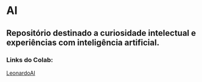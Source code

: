 # AI
## Repositório destinado a curiosidade intelectual e experiências com inteligência artificial. 
### Links do Colab: 
<a href="https://colab.research.google.com/drive/1ISbfNeaUHeUT5Hvpbu2GnUja2EODwIuG?usp=sharing">LeonardoAI</a>
